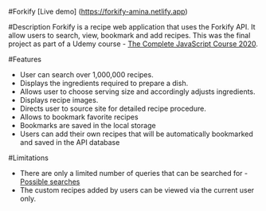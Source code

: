 #Forkify
[Live demo] (https://forkify-amina.netlify.app)

#Description
Forkify is a recipe web application that uses the Forkify API. It allow users to search, view, bookmark and add recipes.
This was the final project as part of a Udemy course - [The Complete JavaScript Course 2020](https://www.udemy.com/course/the-complete-javascript-course/).

#Features
- User can search over 1,000,000 recipes.
- Displays the ingredients required to prepare a dish.
- Allows user to choose serving size and accordingly adjusts ingredients.
- Displays recipe images.
- Directs user to source site for detailed recipe procedure.
- Allows to bookmark favorite recipes
- Bookmarks are saved in the local storage
- Users can add their own recipes that will be automatically bookmarked and saved in the API database

#Limitations
* There are only a limited number of queries that can be searched for - [Possible searches](http://forkify-api.herokuapp.com/phrases.html) 
* The custom recipes added by users can be viewed via the current user only. 